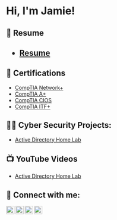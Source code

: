 <h1>Hi, I'm Jamie! 

<h2> 📁 Resume <h2>

- [Resume](https://docs.google.com/document/d/1Q2qE3NIc7WX2MmssiyFhvJEbPOvZiHht-OqEwatVm2U/edit?usp=drive_link)

<h2> 📄 Certifications</h2>

- [CompTIA Network+](https://drive.google.com/file/d/1_DSHfbbB-aU0BtozbjzDafTg5KUMN8xS/view?usp=drive_link)
- [CompTIA A+](https://drive.google.com/file/d/1WAlDJOZYhbS6zdI97PhGYCFAgWWWlR4r/view?usp=drive_link)
- [CompTIA CIOS](https://drive.google.com/file/d/15W-OnoWfjEY_6zpDilE6oA1MWx2Dp_QI/view?usp=drive_link)
- [CompTIA ITF+](https://drive.google.com/file/d/1cEcdQuP4Ua0L5WNYh1-CKqwjVpscP3Sv/view?usp=drive_link)

<h2>👨‍💻 Cyber Security Projects:</h2>

  - [Active Directory Home Lab](https://github.com/jamiecutler/ActiveDirectoryLab)

<h2>📺 YouTube Videos</h2>

- [Active Directory Home Lab]()


<h2> 🤳 Connect with me:</h2>

[<img align="left" alt="JoshMadakor | YouTube" width="22px" src="https://cdn.jsdelivr.net/npm/simple-icons@v3/icons/youtube.svg" />][youtube]
[<img align="left" alt="JoshMadakor | Twitter" width="22px" src="https://cdn.jsdelivr.net/npm/simple-icons@v3/icons/twitter.svg" />][twitter]
[<img align="left" alt="JoshMadakor | LinkedIn" width="22px" src="https://cdn.jsdelivr.net/npm/simple-icons@v3/icons/linkedin.svg" />][linkedin]
[<img align="left" alt="JoshMadakor | Instagram" width="22px" src="https://cdn.jsdelivr.net/npm/simple-icons@v3/icons/instagram.svg" />][instagram]

[twitter]: https://twitter.com/jcutler818
[youtube]: https://www.youtube.com/channel/UCgeXEF-wkI8V1Erh6h0Osrg
[instagram]: https://www.instagram.com/jamiecutlervo/
[linkedin]: https://www.linkedin.com/in/cybersentry/

<!--
